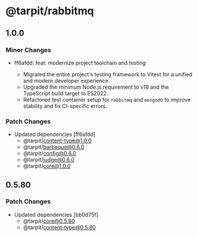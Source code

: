 # @tarpit/rabbitmq

## 1.0.0

### Minor Changes

- ff6afdd: feat: modernize project toolchain and testing

  - Migrated the entire project's testing framework to Vitest for a unified and modern developer experience.
  - Upgraded the minimum Node.js requirement to v18 and the TypeScript build target to ES2022.
  - Refactored test container setup for `rabbitmq` and `mongodb` to improve stability and fix CI-specific errors.

### Patch Changes

- Updated dependencies [ff6afdd]
  - @tarpit/content-type@1.0.0
  - @tarpit/barbeque@0.6.0
  - @tarpit/config@0.6.0
  - @tarpit/judge@0.6.0
  - @tarpit/core@1.0.0

## 0.5.80

### Patch Changes

- Updated dependencies [bb0d75f]
  - @tarpit/core@0.5.80
  - @tarpit/content-type@0.5.80
